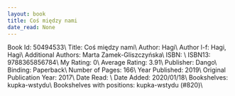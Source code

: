 ```yaml
---
layout: book
title: Coś między nami
date_read: None
---
```


Book Id: 50494533\ 
Title: Coś między nami\ 
Author: Hagi\ 
Author l-f: Hagi, Hagi\ 
Additional Authors: Marta Zamek-Gliszczyńska\ 
ISBN: \ 
ISBN13: 9788365856784\ 
My Rating: 0\ 
Average Rating: 3.91\ 
Publisher: Dango\ 
Binding: Paperback\ 
Number of Pages: 166\ 
Year Published: 2019\ 
Original Publication Year: 2017\ 
Date Read: \ 
Date Added: 2020/01/18\ 
Bookshelves: kupka-wstydu\ 
Bookshelves with positions: kupka-wstydu (#820)\ 

